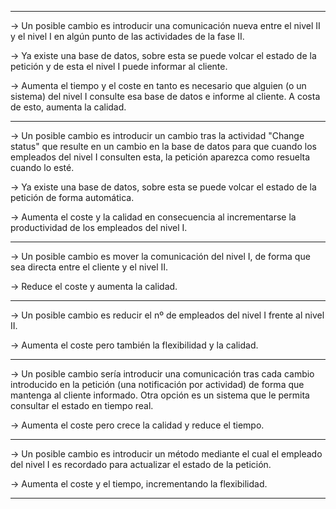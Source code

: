 ------------------------------------------------

-> Un posible cambio es introducir una comunicación nueva entre el nivel II y el nivel I en algún punto de las actividades de la fase II.

-> Ya existe una base de datos, sobre esta se puede volcar el estado de la petición y de esta el nivel I puede informar al cliente.

-> Aumenta el tiempo y el coste en tanto es necesario que alguien (o un sistema) del nivel I consulte esa base de datos e informe al cliente. A costa de esto, aumenta la calidad.

------------------------------------------------

-> Un posible cambio es introducir un cambio tras la actividad "Change status" que resulte en un cambio en la base de datos para que cuando los empleados del nivel I consulten esta, la petición aparezca como resuelta cuando lo esté.

-> Ya existe una base de datos, sobre esta se puede volcar el estado de la petición de forma automática.

-> Aumenta el coste y la calidad en consecuencia al incrementarse la productividad de los empleados del nivel I.

------------------------------------------------

-> Un posible cambio es mover la comunicación del nivel I, de forma que sea directa entre el cliente y el nivel II.

-> Reduce el coste y aumenta la calidad.

------------------------------------------------

-> Un posible cambio es reducir el nº de empleados del nivel I frente al nivel II.

-> Aumenta el coste pero también la flexibilidad y la calidad.

------------------------------------------------

-> Un posible cambio sería introducir una comunicación tras cada cambio introducido en la petición (una notificación por actividad) de forma que mantenga al cliente informado. Otra opción es un sistema que le permita consultar el estado en tiempo real.

-> Aumenta el coste pero crece la calidad y reduce el tiempo.

------------------------------------------------

-> Un posible cambio es introducir un método mediante el cual el empleado del nivel I es recordado para actualizar el estado de la petición.

-> Aumenta el coste y el tiempo, incrementando la flexibilidad.

------------------------------------------------